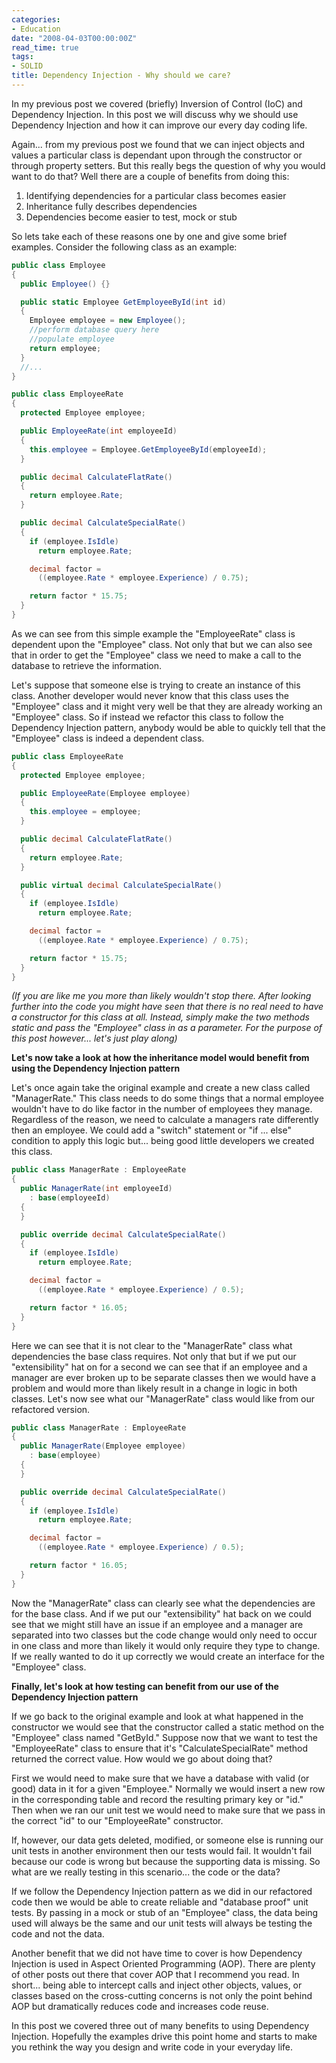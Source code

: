```yaml
---
categories:
- Education
date: "2008-04-03T00:00:00Z"
read_time: true
tags:
- SOLID
title: Dependency Injection - Why should we care?
---
```


In my previous post we covered (briefly) Inversion of Control (IoC) and Dependency Injection. 
In this post we will discuss why we should use Dependency Injection and how it can improve our every day coding life.

Again... from my previous post we found that we can inject objects and values a particular class is dependant upon through the 
constructor or through property setters. 
But this really begs the question of why you would want to do that? Well there are a couple of benefits from doing this:
1. Identifying dependencies for a particular class becomes easier
2. Inheritance fully describes dependencies
3. Dependencies become easier to test, mock or stub

So lets take each of these reasons one by one and give some brief examples. Consider the following class as an example:

```csharp
public class Employee
{
  public Employee() {}

  public static Employee GetEmployeeById(int id)
  {
    Employee employee = new Employee();
    //perform database query here
    //populate employee
    return employee;
  }
  //...
}

public class EmployeeRate
{
  protected Employee employee;

  public EmployeeRate(int employeeId)
  {
    this.employee = Employee.GetEmployeeById(employeeId);
  }

  public decimal CalculateFlatRate()
  {
    return employee.Rate;
  }

  public decimal CalculateSpecialRate()
  {
    if (employee.IsIdle)
      return employee.Rate;

    decimal factor = 
      ((employee.Rate * employee.Experience) / 0.75);

    return factor * 15.75;
  }
}
```

As we can see from this simple example the "EmployeeRate" class is dependent upon the "Employee" class. 
Not only that but we can also see that in order to get the "Employee" class we need to make a call to the database to retrieve the information.

Let's suppose that someone else is trying to create an instance of this class. 
Another developer would never know that this class uses the "Employee" class and it might very well be that they are already working an "Employee" class. 
So if instead we refactor this class to follow the Dependency Injection pattern, anybody would be able to quickly tell that the "Employee" class is indeed a dependent class.

```csharp
public class EmployeeRate
{
  protected Employee employee;

  public EmployeeRate(Employee employee)
  {
    this.employee = employee;
  }

  public decimal CalculateFlatRate()
  {
    return employee.Rate;
  }

  public virtual decimal CalculateSpecialRate()
  {
    if (employee.IsIdle)
      return employee.Rate;

    decimal factor = 
      ((employee.Rate * employee.Experience) / 0.75);

    return factor * 15.75;
  }
}
```

 _(If you are like me you more than likely wouldn't stop there. 
 After looking further into the code you might have seen that there is no real need to have a constructor for this class at all. 
 Instead, simply make the two methods static and pass the "Employee" class in as a parameter. 
 For the purpose of this post however... let's just play along)_

**Let's now take a look at how the inheritance model would benefit from using the Dependency Injection pattern**

Let's once again take the original example and create a new class called "ManagerRate." 
This class needs to do some things that a normal employee wouldn't have to do like factor in the number of employees they manage. 
Regardless of the reason, we need to calculate a managers rate differently then an employee. 
We could add a "switch" statement or "if ... else" condition to apply this logic but... being good little developers we created this class.

```csharp
public class ManagerRate : EmployeeRate
{
  public ManagerRate(int employeeId)
    : base(employeeId)
  {
  }

  public override decimal CalculateSpecialRate()
  {
    if (employee.IsIdle)
      return employee.Rate;

    decimal factor = 
      ((employee.Rate * employee.Experience) / 0.5);

    return factor * 16.05;
  }
}
```

Here we can see that it is not clear to the "ManagerRate" class what dependencies the base class requires. 
Not only that but if we put our "extensibility" hat on for a second we can see that if an employee and a manager are ever 
broken up to be separate classes then we would have a problem and would more than likely result in a change in logic in both classes. 
Let's now see what our "ManagerRate" class would like from our refactored version.

```csharp
public class ManagerRate : EmployeeRate
{
  public ManagerRate(Employee employee)
    : base(employee)
  {
  }

  public override decimal CalculateSpecialRate()
  {
    if (employee.IsIdle)
      return employee.Rate;

    decimal factor = 
      ((employee.Rate * employee.Experience) / 0.5);

    return factor * 16.05;
  }
}
```

Now the "ManagerRate" class can clearly see what the dependencies are for the base class. 
And if we put our "extensibility" hat back on we could see that we might still have an issue if an employee and a manager are 
separated into two classes but the code change would only need to occur in one class and more than likely it would only require they type to change. 
If we really wanted to do it up correctly we would create an interface for the "Employee" class.

**Finally, let's look at how testing can benefit from our use of the Dependency Injection pattern**

If we go back to the original example and look at what happened in the constructor we would see that the constructor called a static method on the 
"Employee" class named "GetById." Suppose now that we want to test the "EmployeeRate" class to ensure that it's "CalculateSpecialRate" method returned 
the correct value. How would we go about doing that?

First we would need to make sure that we have a database with valid (or good) data in it for a given "Employee." 
Normally we would insert a new row in the corresponding table and record the resulting primary key or "id." 
Then when we ran our unit test we would need to make sure that we pass in the correct "id" to our "EmployeeRate" constructor.

If, however, our data gets deleted, modified, or someone else is running our unit tests in another environment then our tests would fail. 
It wouldn't fail because our code is wrong but because the supporting data is missing. So what are we really testing in this scenario... the code or the data?

If we follow the Dependency Injection pattern as we did in our refactored code then we would be able to create reliable and "database proof" unit tests. 
By passing in a mock or stub of an "Employee" class, the data being used will always be the same and our unit tests will always be testing the code and not the data.

Another benefit that we did not have time to cover is how Dependency Injection is used in Aspect Oriented Programming (AOP). 
There are plenty of other posts out there that cover AOP that I recommend you read. 
In short... being able to intercept calls and inject other objects, values, or classes based on the cross-cutting concerns is not only the 
point behind AOP but dramatically reduces code and increases code reuse.

In this post we covered three out of many benefits to using Dependency Injection. 
Hopefully the examples drive this point home and starts to make you rethink the way you design and write code in your everyday life.

